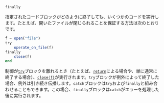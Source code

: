 ```
finally
```

指定されたコードブロックがどのように終了しても、いくつかのコードを実行します。たとえば、開いたファイルが閉じられることを保証する方法は次のとおりです。

```julia
f = open("file")
try
    operate_on_file(f)
finally
    close(f)
end
```

制御が[`try`](@ref)ブロックを離れるとき（たとえば、[`return`](@ref)による場合や、単に通常に終了する場合）、[`close(f)`](@ref)が実行されます。`try`ブロックが例外によって終了した場合、例外は引き続き伝播します。`catch`ブロックは`try`および`finally`と組み合わせることもできます。この場合、`finally`ブロックは`catch`がエラーを処理した後に実行されます。
